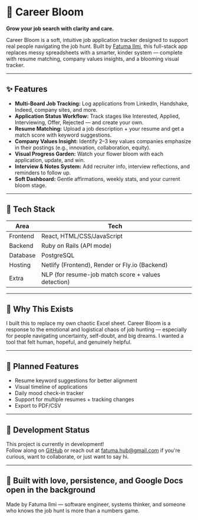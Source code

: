 # 🌸 Career Bloom

**Grow your job search with clarity and care.**

Career Bloom is a soft, intuitive job application tracker designed to support real people navigating the job hunt. Built by [Fatuma Ilmi](https://fatuma-codes.netlify.app), this full-stack app replaces messy spreadsheets with a smarter, kinder system — complete with resume matching, company values insights, and a blooming visual tracker.

---

## ✨ Features

- **Multi-Board Job Tracking:** Log applications from LinkedIn, Handshake, Indeed, company sites, and more.
- **Application Status Workflow:** Track stages like Interested, Applied, Interviewing, Offer, Rejected — and create your own.
- **Resume Matching:** Upload a job description + your resume and get a match score with keyword suggestions.
- **Company Values Insight:** Identify 2–3 key values companies emphasize in their postings (e.g., innovation, collaboration, equity).
- **Visual Progress Garden:** Watch your flower bloom with each application, update, and win.
- **Interview & Notes System:** Add recruiter info, interview reflections, and reminders to follow up.
- **Soft Dashboard:** Gentle affirmations, weekly stats, and your current bloom stage.

---

## 🧰 Tech Stack

| Area       | Tech                        |
|------------|-----------------------------|
| Frontend   | React, HTML/CSS/JavaScript  |
| Backend    | Ruby on Rails (API mode)    |
| Database   | PostgreSQL                  |
| Hosting    | Netlify (Frontend), Render or Fly.io (Backend) |
| Extra      | NLP (for resume-job match score + values detection) |

---

## 🌱 Why This Exists

I built this to replace my own chaotic Excel sheet. Career Bloom is a response to the emotional and logistical chaos of job hunting — especially for people navigating uncertainty, self-doubt, and big dreams. I wanted a tool that felt human, hopeful, and genuinely helpful.

---

## 🔮 Planned Features

- Resume keyword suggestions for better alignment
- Visual timeline of applications
- Daily mood check-in tracker
- Support for multiple resumes + tracking changes
- Export to PDF/CSV

---

## 🚧 Development Status

This project is currently in development!  
Follow along on [GitHub](#) or reach out at [fatuma.hub@gmail.com](mailto:fatuma.hub@gmail.com) if you're curious, want to collaborate, or just want to say hi.

---

## 💖 Built with love, persistence, and Google Docs open in the background

Made by Fatuma Ilmi — software engineer, systems thinker, and someone who knows the job hunt is more than a numbers game.

